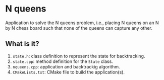 # N queens

Application to solve the N queens problem, i.e., placing N queens on an N by N chess
board such that none of the queens can capture any other.

## What is it?

1. `state.h`: class definition to represent the state for backtracking.
1. `state.cpp`: method definition for the `State` class.
1. `nqueens.cpp`: application and backtrackig algorithm.
1. `CMakeLists.txt`: CMake file to build the application(s).
